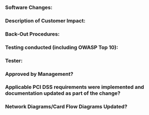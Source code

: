 ### Software Changes:


### Description of Customer Impact:


### Back-Out Procedures:


### Testing conducted (including OWASP Top 10):


### Tester:


### Approved by Management?


### Applicable PCI DSS requirements were implemented and documentation updated as part of the change?


### Network Diagrams/Card Flow Diagrams Updated?

